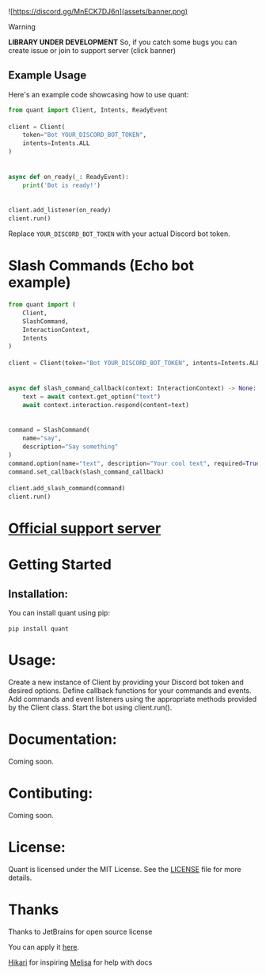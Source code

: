 ![https://discord.gg/MnECK7DJ6n](assets/banner.png)

> [!WARNING]
> **LIBRARY UNDER DEVELOPMENT**
> So, if you catch some bugs you can create issue or join to support server (click banner)

## Example Usage

Here's an example code showcasing how to use quant:

```python
from quant import Client, Intents, ReadyEvent

client = Client(
    token="Bot YOUR_DISCORD_BOT_TOKEN",
    intents=Intents.ALL
)


async def on_ready(_: ReadyEvent):
    print('Bot is ready!')


client.add_listener(on_ready)
client.run()
```
Replace `YOUR_DISCORD_BOT_TOKEN` with your actual Discord bot token.

# Slash Commands (Echo bot example)

```python
from quant import (
    Client,
    SlashCommand,
    InteractionContext,
    Intents
)

client = Client(token="Bot YOUR_DISCORD_BOT_TOKEN", intents=Intents.ALL_MESSAGES)


async def slash_command_callback(context: InteractionContext) -> None:
    text = await context.get_option("text")
    await context.interaction.respond(content=text)


command = SlashCommand(
    name="say",
    description="Say something"
)
command.option(name="text", description="Your cool text", required=True)
command.set_callback(slash_command_callback)

client.add_slash_command(command)
client.run()
```

# [Official support server](https://discord.gg/MnECK7DJ6n)

# Getting Started
## Installation:
You can install quant using pip:

`pip install quant`

# Usage:

Create a new instance of Client by providing your Discord bot token and desired options.
Define callback functions for your commands and events.
Add commands and event listeners using the appropriate methods provided by the Client class.
Start the bot using client.run().

# Documentation:
Coming soon.


# Contibuting:
Coming soon.


# License:
Quant is licensed under the MIT License. See the [LICENSE](https://github.com/MagM1go/quant/blob/main/LICENSE) file for more details.


# Thanks
Thanks to JetBrains for open source license

You can apply it [here](https://www.jetbrains.com/community/opensource/).

[Hikari](https://github.com/hikari-py/hikari/) for inspiring
[Melisa](https://github.com/MelisaDev/melisa) for help with docs
